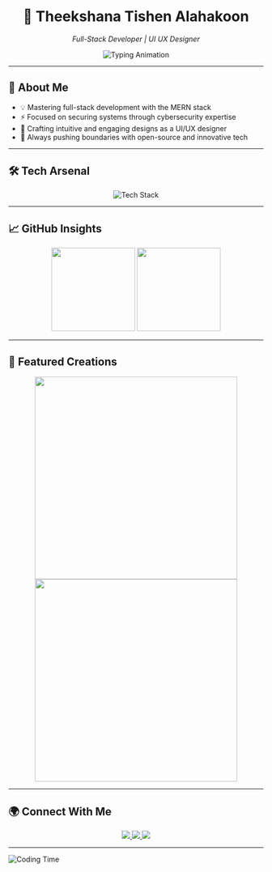 <div align="center">
  <h1>🚀 Theekshana Tishen Alahakoon</h1>
  <p><i>Full-Stack Developer | UI UX Designer </i></p>
<img src="https://readme-typing-svg.demolab.com?font=Fira+Code&weight=600&size=22&duration=10000&pause=1000&color=00FFFF¢er=true&vCenter=true&width=600&lines=Coding,+securing,+and+designing+the+future" alt="Typing Animation">
</div>

---

## 🧩 About Me

- 💡 Mastering full-stack development with the MERN stack
- ⚡ Focused on securing systems through cybersecurity expertise
- 🎨 Crafting intuitive and engaging designs as a UI/UX designer
- 🌱 Always pushing boundaries with open-source and innovative tech

---

## 🛠️ Tech Arsenal

<div align="center">
  <img src="https://skillicons.dev/icons?i=python,js,ts,react,nextjs,nodejs,express,mongodb,mysql,postgres,redis,docker,kubernetes,git,github,linux,figma,tailwind" alt="Tech Stack">
</div>

---

## 📈 GitHub Insights

<div align="center">
  <img height="165" src="https://github-readme-stats.vercel.app/api?username=Theek237&show_icons=true&theme=tokyonight&hide_border=true">
  <img height="165" src="https://github-readme-streak-stats.herokuapp.com/?user=Theek237&theme=tokyonight&hide_border=true">
</div>

---

## 🚀 Featured Creations

<div align="center">
  <a href="https://github.com/Theek237/GUI">
    <img width="400" src="https://github-readme-stats.vercel.app/api/pin/?username=Theek237&repo=NextGen-App&theme=tokyonight">
  </a>
  <a href="https://github.com/Theek237/Network-service-provider">
    <img width="400" src="https://github-readme-stats.vercel.app/api/pin/?username=Theek237&repo=AI-Vision&theme=tokyonight">
  </a>
</div>

---

## 🌍 Connect With Me

<div align="center">
  <a href="https://linkedin.com/in/theekshana-tishen">
    <img src="https://img.shields.io/badge/LinkedIn-0077B5?style=for-the-badge&logo=linkedin&logoColor=white">
  </a>
  <a href="mailto:theek237@example.com">
    <img src="https://img.shields.io/badge/Gmail-D14836?style=for-the-badge&logo=gmail&logoColor=white">
  </a>
  <a href="https://twitter.com/theek237">
    <img src="https://img.shields.io/badge/Twitter-1DA1F2?style=for-the-badge&logo=twitter&logoColor=white">
  </a>
</div>

---

![Coding Time](https://github-readme-activity-graph.vercel.app/graph?username=Theek237&theme=tokyo-night)
